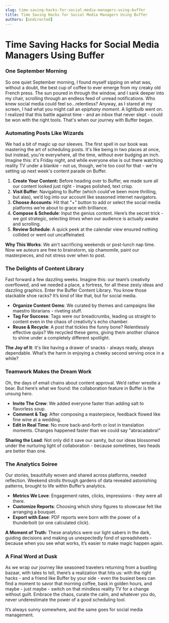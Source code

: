 ```yaml
---
slug: time-saving-hacks-for-social-media-managers-using-buffer
title: Time Saving Hacks for Social Media Managers Using Buffer
authors: [undirected]
---
```



# Time Saving Hacks for Social Media Managers Using Buffer

### One September Morning

So one quiet September morning, I found myself sipping on what was, without a doubt, the best cup of coffee to ever emerge from my creaky old French press. The sun poured in through the window, and I sank deeper into my chair, scrolling through an endless feed of unread notifications. Who knew social media could feel so...relentless? Anyway, as I stared at my screen, I had what you might call an *epiphany moment*. A lightbulb went on. I realized that this battle against time - and an inbox that never slept - could be won with the right tools. That's when our journey with Buffer began.

### Automating Posts Like Wizards

We had a bit of magic up our sleeves. The first spell in our book was mastering the art of scheduling posts. It's like being in two places at once, but instead, you're everywhere, all the time, without ever budging an inch. Imagine this: it's Friday night, and while everyone else is out there watching reality TV under a blankie - not us, though, we’re too cool for that - we're setting up next week's content parade on Buffer.

1. **Create Your Content:** Before heading over to Buffer, we made sure all our content looked just right - images polished, text crisp. 
2. **Visit Buffer**: Navigating to Buffer (which could’ve been more thrilling, but alas), we’d log into our account like seasoned internet navigators.
3. **Choose Accounts**: Hit that "+" button to add or select the social media platforms we’re about to grace with brilliance.
4. **Compose & Schedule**: Input the genius content. Here’s the secret trick - we got strategic, selecting *times* when our audience is actually awake and scrolling.
5. **Review Schedule**: A quick peek at the calendar view ensured nothing collided or went out uncaffeinated.

**Why This Works**: We ain’t sacrificing weekends or post-lunch nap time. Now we auteurs are free to brainstorm, sip chamomile, paint our masterpieces, and not stress over when to post.

### The Delights of Content Library

Fast forward a few dazzling weeks. Imagine this: our team’s creativity overflowed, and we needed a place, a fortress, for all these zesty ideas and dazzling graphics. Enter the Buffer Content Library. You know those stackable shoe racks? It’s kind of like that, but for social media.

- **Organize Content Gems**: We curated by themes and campaigns like maestro librarians - riveting stuff.
- **Tag For Success**: Tags were our breadcrumbs, leading us straight to content even in the chaos of creativity's echo chamber.
- **Reuse & Recycle**: A post that tickles the funny bone? Relentlessly effective quips? We recycled these gems, giving them another chance to shine under a completely different spotlight.

**The Joy of It**: It's like having a drawer of snacks - always ready, always dependable. What’s the harm in enjoying a cheeky second serving once in a while?

### Teamwork Makes the Dream Work

Oh, the days of email chains about content approval. We’d rather wrestle a bear. But here’s what we found: the collaboration feature in Buffer is the unsung hero.

- **Invite The Crew**: We added everyone faster than adding salt to flavorless soup.
- **Comment & Tag**: After composing a masterpiece, feedback flowed like fine wine at a wedding.
- **Edit in Real Time**: No more back-and-forth or lost in translation moments. Changes happened faster than we could say "abracadabra!"

**Sharing the Load**: Not only did it save our sanity, but our ideas blossomed under the nurturing light of collaboration - because sometimes, two heads are better than one.

### The Analytics Soiree

Our stories, beautifully woven and shared across platforms, needed reflection. Weekend strolls through gardens of data revealed astonishing patterns, brought to life within Buffer’s analytics.

- **Metrics We Love**: Engagement rates, clicks, impressions - they were all there.
- **Customize Reports**: Choosing which shiny figures to showcase felt like arranging a bouquet.
- **Export with Ease**: PDF reports were born with the power of a thunderbolt (or one calculated click).

**A Moment of Truth**: These analytics were our light sabers in the dark, guiding decisions and making us unexpectedly fond of spreadsheets - because when you see what works, it’s easier to make magic happen again.

### A Final Word at Dusk

As we wrap our journey like seasoned travelers returning from a bustling bazaar, with tales to tell, there’s a realization that hits us: with the right hacks - and a friend like Buffer by your side - even the busiest bees can find a moment to savor that morning coffee, bask in golden hours, and maybe - just maybe - switch on that mindless reality TV for a change without guilt. Embrace the chaos, curate the calm, and whatever you do, never underestimate the power of a good scheduling tool.

It’s always sunny somewhere, and the same goes for social media management.